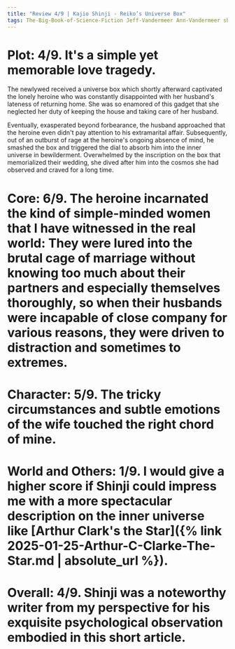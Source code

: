 ```yaml
---
title: "Review 4/9 | Kajio Shinji - Reiko’s Universe Box"
tags: The-Big-Book-of-Science-Fiction Jeff-Vandermeer Ann-Vandermeer short-story novelette science-fiction 1947- 1981
---
```




# Plot: 4/9. It's a simple yet memorable love tragedy.
The newlywed received a universe box which shortly afterward captivated the lonely heroine who was constantly disappointed with her husband's lateness of returning home. She was so enamored of this gadget that she neglected her duty of keeping the house and taking care of her husband.

Eventually, exasperated beyond forbearance, the husband approached that the heroine even didn't pay attention to his extramarital affair. 
Subsequently, out of an outburst of rage at the heroine's ongoing absence of mind, he smashed the box and triggered the dial to absorb him into the inner universe in bewilderment. Overwhelmed by the inscription on the box that memorialized their wedding, she dived after him into the cosmos she had observed and craved for a long time. 




# Core: 6/9. The heroine incarnated the kind of simple-minded women that I have witnessed in the real world: They were lured into the brutal cage of marriage without knowing too much about their partners and especially themselves thoroughly, so when their husbands were incapable of close company for various reasons, they were driven to distraction and sometimes to extremes.



# Character: 5/9. The tricky circumstances and subtle emotions of the wife touched the right chord of mine.



# World and Others: 1/9. I would give a higher score if Shinji could impress me with a more spectacular description on the inner universe like [Arthur Clark's the Star]({% link 2025-01-25-Arthur-C-Clarke-The-Star.md | absolute_url %}).



# Overall: 4/9. Shinji was a noteworthy writer from my perspective for his exquisite psychological observation embodied in this short article.
